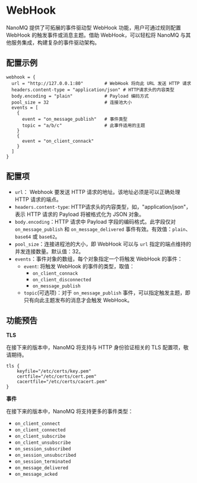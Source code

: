 # WebHook

NanoMQ 提供了可拓展的事件驱动型 WebHook 功能，用户可通过规则配置 WebHook 的触发事件或消息主题。借助 WebHook，可以轻松将 NanoMQ 与其他服务集成，构建复杂的事件驱动架构。

## **配置示例**

```hcl
webhook = {
  url = "http://127.0.0.1:80"        # WebHook 将向此 URL 发送 HTTP 请求
  headers.content-type = "application/json" # HTTP请求头的内容类型
  body.encoding = "plain"            # Payload 编码方式
  pool_size = 32                     # 连接池大小
  events = [
    {
      event = "on_message_publish"   # 事件类型
      topic = "a/b/c"                # 此事件适用的主题
    }
    {
      event = "on_client_connack"    
    }
  ]
}
```

## **配置项**

- `url`： Webhook 要发送 HTTP 请求的地址。该地址必须是可以正确处理 HTTP 请求的端点。
- `headers.content-type`: HTTP请求头的内容类型，如，"application/json"，表示 HTTP 请求的 Payload 将被格式化为 JSON 对象。
- `body.encoding`：HTTP 请求中 Payload 字段的编码格式。此字段仅对 `on_message_publish` 和 `on_message_delivered` 事件有效。有效值：`plain`、`base64` 或 `base62`。
- `pool_size`：连接进程池的大小，即 WebHook 可以与 `url` 指定的端点维持的并发连接数量。默认值：32。
- `events`：事件对象的数组，每个对象指定一个将触发 WebHook 的事件：
  - `event`: 将触发 WebHook 的事件的类型，取值：
    - `on_client_connack`
    - `on_client_disconnected`
    - `on_message_publish`
  - `topic`(可选项)：对于 `on_message_publish` 事件，可以指定触发主题，即只有向此主题发布的消息才会触发 WebHook。

## 功能预告

**TLS**

在接下来的版本中，NanoMQ 将支持与 HTTP 身份验证相关的 TLS 配置项，敬请期待。

```
tls {
   	keyfile="/etc/certs/key.pem"
  	certfile="/etc/certs/cert.pem"
  	cacertfile="/etc/certs/cacert.pem"
}
```

**事件**

在接下来的版本中，NanoMQ 将支持更多的事件类型：

- `on_client_connect`
- `on_client_connected`
- `on_client_subscribe`
- `on_client_unsubscribe`
- `on_session_subscribed`
- `on_session_unsubscribed`
- `on_session_terminated`
- `on_message_delivered`
- `on_message_acked`
